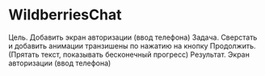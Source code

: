 # WildberriesChat

Цель. Добавить экран авторизации (ввод телефона)
Задача. Сверстать и добавить анимации транзишены по нажатию на кнопку Продолжить. (Прятать текст, показывать бесконечный прогресс)
Результат. Экран авторизации (ввод телефона)
